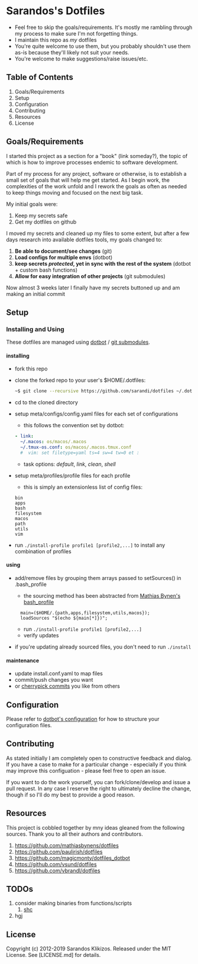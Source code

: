 # Sarandos's Dotfiles

* Feel free to skip the goals/requirements. It's mostly me rambling through my process to make sure I'm not forgetting things.
* I maintain this repo as _my_ dotfiles
* You're quite welcome to use them, but you probably shouldn't use them as-is because they'll likely not suit your needs.
* You're welcome to make suggestions/raise issues/etc.

## Table of Contents

1. Goals/Requirements
1. Setup
1. Configuration
1. Contributing
1. Resources
1. License

## Goals/Requirements

I started this project as a section for a "book" (link someday?), the topic of
which is how to improve processes endemic to software development.

Part of my process for any project, software or otherwise, is to establish a
small set of goals that will help me get started. As I begin work, the
complexities of the work unfold and I rework the goals as often as needed to
keep things moving and focused on the next big task.

My initial goals were:

1. Keep my secrets safe
1. Get my dotfiles on github

I moved my secrets and cleaned up my files to some extent, but after a few days research into available dotfiles tools, my goals changed to:

1. **Be able to document/see changes** (git)
1. **Load configs for multiple envs** (dotbot)
1. **keep secrets *protected*, yet in sync with the rest of the system** (dotbot + custom bash functions)
1. **Allow for easy integration of other projects** (git submodules)

Now almost 3 weeks later I finally have my secrets buttoned up and am making an
initial commit

## Setup

### Installing and Using

These dotfiles are managed using
[dotbot](https://github.com/anishathalye/dotbot) / [git
submodules](https://git-scm.com/book/en/v2/Git-Tools-Submodules).

#### installing

* fork this repo
* clone the forked repo to your user's $HOME/.dotfiles:

  ```BASH
  ~$ git clone --recursive https://github.com/sarandi/dotfiles ~/.dotfiles
  ```

* cd to the cloned directory
* setup meta/configs/config.yaml files for each set of configurations
  * this follows the convention set by dotbot:

  ```YAML
  - link:
    ~/.macos: os/macos/.macos
    ~/.tmux-os.conf: os/macos/.macos.tmux.conf
    #  vim: set filetype=yaml ts=4 sw=4 tw=0 et :
   ```
  * task options: *default*, *link*, *clean*, *shell*
* setup meta/profiles/profile files for each profile
  * this is simply an extensionless list of config files:

  ``` TEXT
  bin
  apps
  bash
  filesystem
  macos
  path
  utils
  vim
  ```

* run `./install-profile profile1 [profile2,...]` to install any combination of profiles

#### using

* add/remove files by grouping them arrays passed to setSources() in
  .bash_profile
  * the sourcing method has been abstracted from [Mathias Bynen's bash_profile](https://github.com/mathiasbynens/dotfiles/blob/master/.bash_profile)

  ```SHELL
    main=($HOME/.{path,apps,filesystem,utils,macos});
    loadSources "$(echo ${main[*]})";
  ```

  * run `./install-profile profile1 [profile2,...]`
  * verify updates
* if you're updating already sourced files, you don't need to run `./install`

#### maintenance

* update install.conf.yaml to map files
* commit/push changes you want
* or [cherrypick commits](https://git-scm.com/docs/git-cherry-pick) you like from others

## Configuration

Please refer to [dotbot's configuration](https://github.com/robobenklein/dotbot#configuration) for how to structure your configuration files.

<!--## Wiki

Will consider if necessary

-->

## Contributing

As stated initially I am completely open to constructive feedback and dialog. If you have a case to make for a particular change - especially if you think may improve this configuation - please feel free to open an issue.

If you want to do the work yourself, you can fork/clone/develop and issue a pull request. In any case I reserve the right to ultimately decline the change, though if so I'll do my best to provide a good reason.

## Resources

This project is cobbled together by  mny ideas gleaned from the following sources. Thank you to all their authors and contributors.

1. <https://github.com/mathiasbynens/dotfiles>
1. <https://github.com/paulirish/dotfiles>
1. <https://github.com/magicmonty/dotfiles_dotbot>
1. <https://github.com/vsund/dotfiles>
1. <https://github.com/vbrandl/dotfiles>

## TODOs

1. consider making binaries from functions/scripts
    1. [shc](https://github.com/neurobin/shc)
1. hgj

## License

Copyright (c) 2012-2019 Sarandos Klikizos. Released under the MIT License. See [LICENSE.md] for details.
